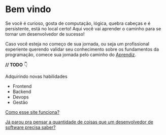 # Bem vindo

Se você é curioso, gosta de computação, lógica, quebra cabeças e é persistente, está no local certo! Aqui você vai aprender o caminho para se tornar um desenvolvedor de sucesso!

Caso você esteja no começo de sua jornada, ou seja um profissional experiente querendo validar seu conhecimento sobre os fundamentos da programação, comece sua jornada pelo caminho do [Aprendiz](aprendiz/aprendiz).

**// TODO** 👇

Adquirindo novas habilidades
- Frontend
- Backend
- Devops
- Gestão

[Como esse site funciona?](comofunciona)

[Já parou pra pensar a quantidade de coisas que um desenvolvedor de software precisa saber?](sitemap)
